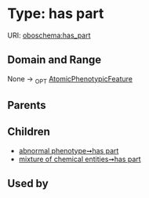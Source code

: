
# Type: has part




URI: [oboschema:has_part](http://purl.obolibrary.org/oboschema/has_part)


## Domain and Range

None ->  <sub>OPT</sub> [AtomicPhenotypicFeature](AtomicPhenotypicFeature.md)

## Parents


## Children

 *  [abnormal phenotype➞has part](abnormal_phenotype_has_part.md)
 *  [mixture of chemical entities➞has part](mixture_of_chemical_entities_has_part.md)

## Used by

